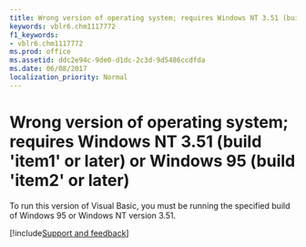 ```yaml
---
title: Wrong version of operating system; requires Windows NT 3.51 (build 'item1' or later) or Windows 95 (build 'item2' or later)
keywords: vblr6.chm1117772
f1_keywords:
- vblr6.chm1117772
ms.prod: office
ms.assetid: ddc2e94c-9de0-d1dc-2c3d-9d5486ccdfda
ms.date: 06/08/2017
localization_priority: Normal
---
```



# Wrong version of operating system; requires Windows NT 3.51 (build 'item1' or later) or Windows 95 (build 'item2' or later)

To run this version of Visual Basic, you must be running the specified build of Windows 95 or Windows NT version 3.51.

[!include[Support and feedback](~/includes/feedback-boilerplate.md)]